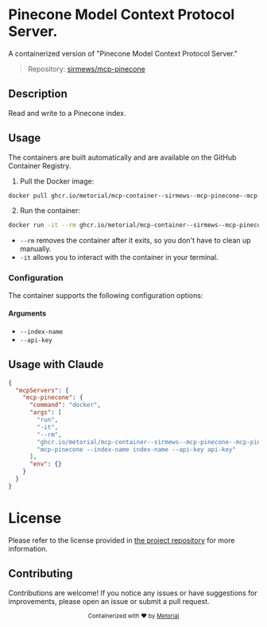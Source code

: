 
# Pinecone Model Context Protocol Server.

A containerized version of "Pinecone Model Context Protocol Server."

> Repository: [sirmews/mcp-pinecone](https://github.com/sirmews/mcp-pinecone)

## Description

Read and write to a Pinecone index.


## Usage

The containers are built automatically and are available on the GitHub Container Registry.

1. Pull the Docker image:

```bash
docker pull ghcr.io/metorial/mcp-container--sirmews--mcp-pinecone--mcp-pinecone
```

2. Run the container:

```bash
docker run -it --rm ghcr.io/metorial/mcp-container--sirmews--mcp-pinecone--mcp-pinecone 
```

- `--rm` removes the container after it exits, so you don't have to clean up manually.
- `-it` allows you to interact with the container in your terminal.


### Configuration

The container supports the following configuration options:


#### Arguments

- `--index-name`
- `--api-key`






## Usage with Claude

```json
{
  "mcpServers": {
    "mcp-pinecone": {
      "command": "docker",
      "args": [
        "run",
        "-it",
        "--rm",
        "ghcr.io/metorial/mcp-container--sirmews--mcp-pinecone--mcp-pinecone",
        "mcp-pinecone --index-name index-name --api-key api-key"
      ],
      "env": {}
    }
  }
}
```

# License

Please refer to the license provided in [the project repository](https://github.com/sirmews/mcp-pinecone) for more information.

## Contributing

Contributions are welcome! If you notice any issues or have suggestions for improvements, please open an issue or submit a pull request.

<div align="center">
  <sub>Containerized with ❤️ by <a href="https://metorial.com">Metorial</a></sub>
</div>
  